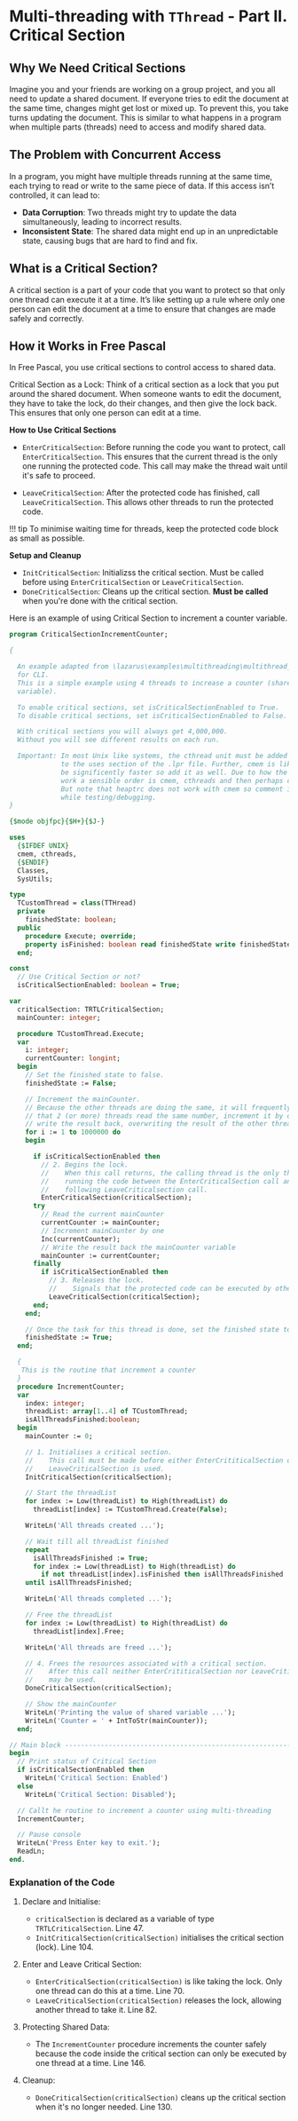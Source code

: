 # Multi-threading with `TThread` - Part II. Critical Section

## Why We Need Critical Sections

Imagine you and your friends are working on a group project, and you all need to update a shared document. If everyone tries to edit the document at the same time, changes might get lost or mixed up. To prevent this, you take turns updating the document. This is similar to what happens in a program when multiple parts (threads) need to access and modify shared data.

## The Problem with Concurrent Access

In a program, you might have multiple threads running at the same time, each trying to read or write to the same piece of data. If this access isn’t controlled, it can lead to:

- **Data Corruption**: Two threads might try to update the data simultaneously, leading to incorrect results.
- **Inconsistent State**: The shared data might end up in an unpredictable state, causing bugs that are hard to find and fix.

## What is a Critical Section?

A critical section is a part of your code that you want to protect so that only one thread can execute it at a time. It’s like setting up a rule where only one person can edit the document at a time to ensure that changes are made safely and correctly.

## How it Works in Free Pascal

In Free Pascal, you use critical sections to control access to shared data.

Critical Section as a Lock: Think of a critical section as a lock that you put around the shared document. When someone wants to edit the document, they have to take the lock, do their changes, and then give the lock back. This ensures that only one person can edit at a time.

**How to Use Critical Sections**

- `EnterCriticalSection`: Before running the code you want to protect, call `EnterCriticalSection`. This ensures that the current thread is the only one running the protected code. This call may make the thread wait until it's safe to proceed.

- `LeaveCriticalSection`: After the protected code has finished, call `LeaveCriticalSection`. This allows other threads to run the protected code.

!!! tip 
    To minimise waiting time for threads, keep the protected code block as small as possible.

**Setup and Cleanup**

- `InitCriticalSection`: Initializss the critical section. Must be called before using `EnterCriticalSection` or `LeaveCriticalSection`.
- `DoneCriticalSection`: Cleans up the critical section. **Must be called** when you're done with the critical section.



Here is an example of using Critical Section to increment a counter variable.

```pascal linenums="1" hl_lines="47 101-104 127-130 66-70 80-82"
program CriticalSectionIncrementCounter;

{

  An example adapted from \lazarus\examples\multithreading\multithread_critical
  for CLI.
  This is a simple example using 4 threads to increase a counter (shared
  variable).

  To enable critical sections, set isCriticalSectionEnabled to True.
  To disable critical sections, set isCriticalSectionEnabled to False.

  With critical sections you will always get 4,000,000.
  Without you will see different results on each run.

  Important: In most Unix like systems, the cthread unit must be added
             to the uses section of the .lpr file. Further, cmem is likely to
             be significently faster so add it as well. Due to how the units
             work a sensible order is cmem, cthreads and then perhaps cwstrings.
             But note that heaptrc does not work with cmem so comment it out
             while testing/debugging.
}

{$mode objfpc}{$H+}{$J-}

uses
  {$IFDEF UNIX}
  cmem, cthreads,
  {$ENDIF}
  Classes,
  SysUtils;

type
  TCustomThread = class(TTHread)
  private
    finishedState: boolean;
  public
    procedure Execute; override;
    property isFinished: boolean read finishedState write finishedState;
  end;

const
  // Use Critical Section or not?
  isCriticalSectionEnabled: boolean = True;

var
  criticalSection: TRTLCriticalSection;
  mainCounter: integer;

  procedure TCustomThread.Execute;
  var
    i: integer;
    currentCounter: longint;
  begin
    // Set the finished state to false.
    finishedState := False;

    // Increment the mainCounter.
    // Because the other threads are doing the same, it will frequently happen
    // that 2 (or more) threads read the same number, increment it by one and
    // write the result back, overwriting the result of the other threads.
    for i := 1 to 1000000 do
    begin

      if isCriticalSectionEnabled then
        // 2. Begins the lock.
        //    When this call returns, the calling thread is the only thread
        //    running the code between the EnterCriticalSection call and the
        //    following LeaveCriticalsection call.
        EnterCriticalSection(criticalSection);
      try
        // Read the current mainCounter
        currentCounter := mainCounter;
        // Increment mainCounter by one
        Inc(currentCounter);
        // Write the result back the mainCounter variable
        mainCounter := currentCounter;
      finally
        if isCriticalSectionEnabled then
          // 3. Releases the lock.
          //    Signals that the protected code can be executed by other threads.
          LeaveCriticalSection(criticalSection);
      end;
    end;

    // Once the task for this thread is done, set the finished state to True.
    finishedState := True;
  end;

  {
   This is the routine that increment a counter
  }
  procedure IncrementCounter;
  var
    index: integer;
    threadList: array[1..4] of TCustomThread;
    isAllThreadsFinished:boolean;
  begin
    mainCounter := 0;

    // 1. Initialises a critical section.
    //    This call must be made before either EnterCrititicalSection or
    //    LeaveCriticalSection is used.
    InitCriticalSection(criticalSection);

    // Start the threadList
    for index := Low(threadList) to High(threadList) do
      threadList[index] := TCustomThread.Create(False);

    WriteLn('All threads created ...');

    // Wait till all threadList finished
    repeat
      isAllThreadsFinished := True;
      for index := Low(threadList) to High(threadList) do
        if not threadList[index].isFinished then isAllThreadsFinished := False;
    until isAllThreadsFinished;

    WriteLn('All threads completed ...');

    // Free the threadList
    for index := Low(threadList) to High(threadList) do
      threadList[index].Free;

    WriteLn('All threads are freed ...');

    // 4. Frees the resources associated with a critical section.
    //    After this call neither EnterCrititicalSection nor LeaveCriticalSection
    //    may be used.
    DoneCriticalSection(criticalSection);

    // Show the mainCounter
    WriteLn('Printing the value of shared variable ...');
    WriteLn('Counter = ' + IntToStr(mainCounter));
  end;

// Main block ------------------------------------------------------------------
begin
  // Print status of Critical Section
  if isCriticalSectionEnabled then
    WriteLn('Critical Section: Enabled')
  else
    WriteLn('Critical Section: Disabled');

  // Callt he routine to increment a counter using multi-threading
  IncrementCounter;

  // Pause console
  WriteLn('Press Enter key to exit.');
  ReadLn;
end.
```

### Explanation of the Code

1. Declare and Initialise:

      - `criticalSection` is declared as a variable of type `TRTLCriticalSection`. Line 47.
      - `InitCriticalSection(criticalSection)` initialises the critical section (lock). Line 104.

2. Enter and Leave Critical Section:

      - `EnterCriticalSection(criticalSection)` is like taking the lock. Only one thread can do this at a time. Line 70.
      - `LeaveCriticalSection(criticalSection)` releases the lock, allowing another thread to take it. Line 82.

3. Protecting Shared Data:

      - The `IncrementCounter` procedure increments the counter safely because the code inside the critical section can only be executed by one thread at a time. Line 146.

4. Cleanup:

      - `DoneCriticalSection(criticalSection)` cleans up the critical section when it's no longer needed. Line 130.